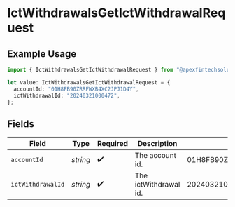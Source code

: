 # IctWithdrawalsGetIctWithdrawalRequest

## Example Usage

```typescript
import { IctWithdrawalsGetIctWithdrawalRequest } from "@apexfintechsolutions/ascend-sdk/models/operations";

let value: IctWithdrawalsGetIctWithdrawalRequest = {
  accountId: "01H8FB90ZRRFWXB4XC2JPJ1D4Y",
  ictWithdrawalId: "20240321000472",
};
```

## Fields

| Field                      | Type                       | Required                   | Description                | Example                    |
| -------------------------- | -------------------------- | -------------------------- | -------------------------- | -------------------------- |
| `accountId`                | *string*                   | :heavy_check_mark:         | The account id.            | 01H8FB90ZRRFWXB4XC2JPJ1D4Y |
| `ictWithdrawalId`          | *string*                   | :heavy_check_mark:         | The ictWithdrawal id.      | 20240321000472             |